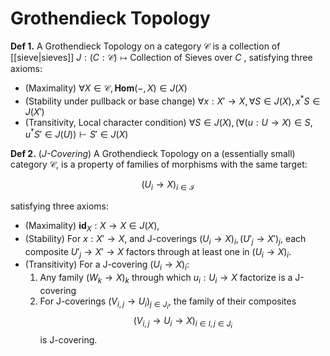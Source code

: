 # Grothendieck Topology

**Def 1.** A Grothendieck Topology on a category $\mathcal C$ is a collection of [[sieve|sieves]] $J : (C : \mathcal C) \mapsto \text{Collection of Sieves over } C$ , satisfying three axioms:

- (Maximality) $\forall X \in \mathcal C, \mathbf{Hom}(-, X) \in J(X)$
- (Stability under pullback or base change) $\forall x: X' \rightarrow X, \forall S \in J(X), x^\ast S \in J(X')$
- (Transitivity, Local character condition) $\forall S \in J(X), (\forall (u: U \rightarrow X) \in S, u^\ast S' \in J(U)) \vdash S' \in J(X)$



**Def 2.** (*J-Covering*) A Grothendieck Topology on a (essentially small) category $\mathcal C$, is a property of families of morphisms with the same target:

$$(U_i \rightarrow X)_{i \in \mathcal{I}}$$

satisfying three axioms:
- (Maximality) $\mathbf{id}_X: X \rightarrow X \in J(X)$,
- (Stability) For $x: X' \rightarrow X$, and J-coverings $(U_i \rightarrow X)_i, (U'_j \rightarrow X')_j$, each composite $U'_j \rightarrow X' \rightarrow X$ factors through at least one in $(U_i \rightarrow X)_i$.
- (Transitivity) For a J-covering $(U_i \rightarrow X)_i$:
	1. Any family $(W_k \rightarrow X)_k$ through which $u_i : U_i \rightarrow X$ factorize is a J-covering
	2. For J-coverings $(V_{i,j} \rightarrow U_i)_{j \in J_i}$, the family of their composites 
	$$(V_{i,j} \rightarrow {U_i} \rightarrow X)_{i \in I, j \in J_i}$$
	is J-covering.
 